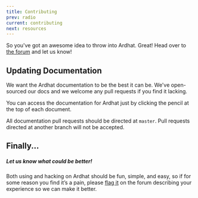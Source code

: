 ```yaml
---
title: Contributing
prev: radio
current: contributing
next: resources
---
```


So you've got an awesome idea to throw into Ardhat. Great! Head over to [the forum](/community) and let us know!


Updating Documentation
----------------------

We want the Ardhat documentation to be the best it can be. We've
open-sourced our docs and we welcome any pull requests if you find it
lacking.

You can access the documentation for Ardhat just by clicking the pencil at the top of each document.

All documentation pull requests should be directed at `master`. Pull
requests directed at another branch will not be accepted.


Finally...
----------

<div class="note">
  <h5>Let us know what could be better!</h5>
  <p>
    Both using and hacking on Ardhat should be fun, simple, and easy, so if for
    some reason you find it’s a pain, please <a
    href="/community">flag it</a> on
    the forum describing your experience so we can make it better.
  </p>
</div>
